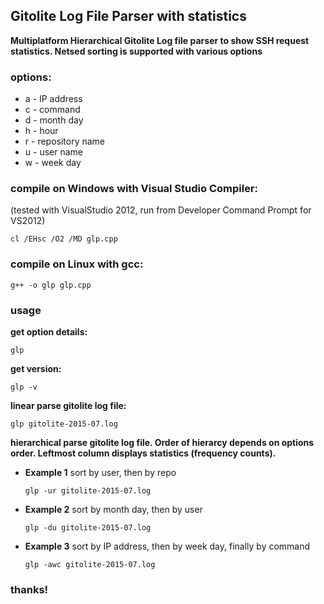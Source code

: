 ## Gitolite Log File Parser with statistics
**Multiplatform Hierarchical Gitolite Log file parser to show SSH request statistics. Netsed sorting is supported with various options**
### options:
* a - IP address
* c - command
* d - month day
* h - hour
* r - repository name
* u - user name
* w - week day

### compile on Windows with Visual Studio Compiler:
(tested with VisualStudio 2012, run from Developer Command Prompt for VS2012)
  ```
  cl /EHsc /O2 /MD glp.cpp
  ```
### compile on Linux with gcc:
  ```
  g++ -o glp glp.cpp
  ```
### usage

**get option details:**
  ```
  glp
  ```
**get version:**
  ```
  glp -v
  ```

**linear parse gitolite log file:**
  ```
  glp gitolite-2015-07.log
  ```

**hierarchical parse gitolite log file. Order of hierarcy depends on options order. Leftmost column displays statistics (frequency counts).**

* **Example 1** sort by user, then by repo  
  ```
  glp -ur gitolite-2015-07.log
  ```
* **Example 2** sort by month day, then by user  
  ```
  glp -du gitolite-2015-07.log
  ```
* **Example 3** sort by IP address, then by week day, finally by command  
  ```
  glp -awc gitolite-2015-07.log
  ```
### thanks!
